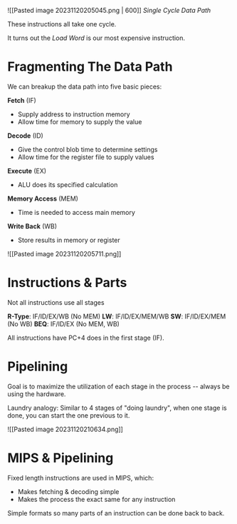 ![[Pasted image 20231120205045.png | 600]]
*Single Cycle Data Path*

These instructions all take one cycle.

It turns out the *Load Word* is our most expensive instruction.

# Fragmenting The Data Path

We can breakup the data path into five basic pieces:

**Fetch** (IF)
- Supply address to instruction memory
- Allow time for memory to supply the value

**Decode** (ID)
- Give the control blob time to determine settings
- Allow time for the register file to supply values

**Execute** (EX)
- ALU does its specified calculation

**Memory Access** (MEM)
- Time is needed to access main memory

**Write Back** (WB)
- Store results in memory or register

![[Pasted image 20231120205711.png]]

# Instructions & Parts

Not all instructions use all stages

**R-Type**: IF/ID/EX/WB (No MEM)
**LW**: IF/ID/EX/MEM/WB
**SW**: IF/ID/EX/MEM (No WB)
**BEQ**: IF/ID/EX (No MEM, WB)

All instructions have PC+4 does in the first stage (IF).

# Pipelining

Goal is to maximize the utilization of each stage in the process -- always be using the hardware.

Laundry analogy: Similar to 4 stages of "doing laundry", when one stage is done, you can start the one previous to it.

![[Pasted image 20231120210634.png]]

# MIPS & Pipelining

Fixed length instructions are used in MIPS, which:
- Makes fetching & decoding simple
- Makes the process the exact same for any instruction

Simple formats so many parts of an instruction can be done back to back.
